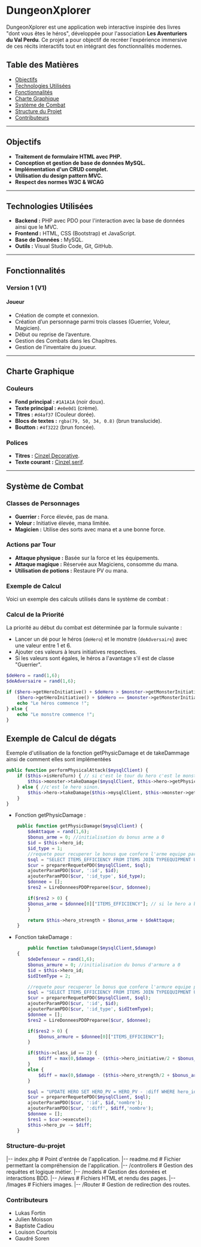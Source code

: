 # DungeonXplorer

DungeonXplorer est une application web interactive inspirée des livres "dont vous êtes le héros", développée pour l'association **Les Aventuriers du Val Perdu**. Ce projet a pour objectif de recréer l'expérience immersive de ces récits interactifs tout en intégrant des fonctionnalités modernes.

## Table des Matières
- [Objectifs](#objectifs)
- [Technologies Utilisées](#technologies-utilisées)
- [Fonctionnalités](#fonctionnalités)
- [Charte Graphique](#charte-graphique)
- [Système de Combat](#système-de-combat)
- [Structure du Projet](#structure-du-projet)
- [Contributeurs](#contributeurs)

---

## Objectifs

- **Traitement de formulaire HTML avec PHP.**
- **Conception et gestion de base de données MySQL.**
- **Implémentation d'un CRUD complet.**
- **Utilisation du design pattern MVC.**
- **Respect des normes W3C & WCAG**

---

## Technologies Utilisées

- **Backend :** PHP avec PDO pour l'interaction avec la base de données ainsi que le MVC.
- **Frontend :** HTML, CSS (Bootstrap) et JavaScript.
- **Base de Données :** MySQL.
- **Outils :** Visual Studio Code, Git, GitHub.

---

## Fonctionnalités

### Version 1 (V1)
#### Joueur
- Création de compte et connexion.
- Création d’un personnage parmi trois classes (Guerrier, Voleur, Magicien).
- Début ou reprise de l’aventure.
- Gestion des Combats dans les Chapitres.
- Gestion de l'inventaire du joueur.

---

## Charte Graphique

### Couleurs
- **Fond principal :** `#1A1A1A` (noir doux).
- **Texte principal :** `#e0e0d1` (crème).
- **Titres :** `#d4af37` (Couleur dorée).     
- **Blocs de textes :** `rgba(79, 50, 34, 0.8)` (brun translucide).
- **Boutton :** `#4f3222` (brun foncée).

### Polices
- **Titres :** [Cinzel Decorative](https://fonts.google.com/specimen/Cinzel+Decorative).
- **Texte courant :** [Cinzel,serif](https://fonts.google.com/specimen/Cinzel).

---

## Système de Combat

### Classes de Personnages
- **Guerrier :** Force élevée, pas de mana.
- **Voleur :** Initiative élevée, mana limitée.
- **Magicien :** Utilise des sorts avec mana et a une bonne force.

### Actions par Tour
- **Attaque physique :** Basée sur la force et les équipements.
- **Attaque magique :** Réservée aux Magiciens, consomme du mana.
- **Utilisation de potions :** Restaure PV ou mana.

### Exemple de Calcul

Voici un exemple des calculs utilisés dans le système de combat :

### Calcul de la Priorité
La priorité au début du combat est déterminée par la formule suivante :
- Lancer un dé pour le héros (`deHero`) et le monstre (`deAdversaire`) avec une valeur entre 1 et 6.
- Ajouter ces valeurs à leurs initiatives respectives.
- Si les valeurs sont égales, le héros a l'avantage s'il est de classe "Guerrier".

```php
$deHero = rand(1,6);
$deAdversaire = rand(1,6);

if ($hero->getHeroInitiative() + $deHero > $monster->getMonsterInitiative() + $deAdversaire || 
    ($hero->getHeroInitiative() + $deHero == $monster->getMonsterInitiative() + $deAdversaire && $hero->getClassId() == 2)) {
    echo "Le héros commence !";
} else {
    echo "Le monstre commence !";
}
```
## Exemple de Calcul de dégats

Exemple d'utilisation de la fonction getPhysicDamage et de takeDammage ainsi de comment elles sont implémentées

```php
public function performPhysicalAttack($mysqlClient) {
    if ($this->isHeroTurn) { // si c'est le tour du hero c'est le monstre qui subit les damage
        $this->monster->takeDamage($mysqlClient, $this->hero->getPhysicDamage($mysqlClient));
    } else { //c'est le hero sinon.
        $this->hero->takeDamage($this->mysqlClient, $this->monster->getPhysicDamage($mysqlClient));
    }
}
```
- Fonction getPhysicDamage :
```php
    public function getPhysicDamage($mysqlClient) {
        $deAttaque = rand(1,6);
        $bonus_arme = 0; //initialisation du bonus arme a 0
        $id = $this->hero_id;
        $id_type = 1;
        //requete pour recuperer le bonus que confere l'arme equipe par le hero.
        $sql = "SELECT ITEMS_EFFICIENCY FROM ITEMS JOIN TYPEEQUIPMENT USING(ITEMS_ID) JOIN EQUIPMENT USING(ITEMS_ID) WHERE hero_id = :id and TYPEEQUIPMENT_TYPE = :id_type";
        $cur = preparerRequetePDO($mysqlClient, $sql);
        ajouterParamPDO($cur, ':id', $id);
        ajouterParamPDO($cur, ':id_type', $id_type);
        $donnee = [];
        $res2 = LireDonneesPDOPreparee($cur, $donnee);

        if($res2 > 0) {
        $bonus_arme = $donnee[0]["ITEMS_EFFICIENCY"]; // si le hero a bien équipé une arme alors on ajoute son bonus pour l'jouter au calcul total des degats.
        }

        return $this->hero_strength + $bonus_arme + $deAttaque;
    }
```

- Fonction takeDamage :
```php
        public function takeDamage($mysqlClient,$damage)
    {
        $deDefenseur = rand(1,6);
        $bonus_armure = 0; //initialisation du bonus d'armure a 0
        $id = $this->hero_id;
        $idItemType = 2;

        //requete pour recuperer le bonus que confere l'armure equipe par le hero.
        $sql = "SELECT ITEMS_EFFICIENCY FROM ITEMS JOIN TYPEEQUIPMENT USING(ITEMS_ID) JOIN EQUIPMENT USING(ITEMS_ID) WHERE hero_id = :id and TYPEEQUIPMENT_TYPE = :id_type";
        $cur = preparerRequetePDO($mysqlClient, $sql);
        ajouterParamPDO($cur, ':id', $id);
        ajouterParamPDO($cur, ':id_type', $idItemType);
        $donnee = [];
        $res2 = LireDonneesPDOPreparee($cur, $donnee);

        if($res2 > 0) {
            $bonus_armure = $donnee[0]["ITEMS_EFFICIENCY"];
        }

        if($this->class_id == 2) {
            $diff = max(0,$damage - ($this->hero_initiative/2 + $bonus_armure + $deDefenseur));
        }
        else {
            $diff = max(0,$damage - ($this->hero_strength/2 + $bonus_armure + $deDefenseur));
        }

        $sql = "UPDATE HERO SET HERO_PV = HERO_PV - :diff WHERE hero_id = :id";
        $cur = preparerRequetePDO($mysqlClient, $sql);
        ajouterParamPDO($cur, ':id', $id,'nombre');
        ajouterParamPDO($cur, ':diff', $diff,'nombre');
        $donnee = [];
        $res1 = $cur->execute();
        $this->hero_pv -= $diff;
    }
```

### Structure-du-projet
|-- index.php           # Point d'entrée de l'application.
|-- readme.md           # Fichier permettant la compréhension de l'application.
|-- /controllers        # Gestion des requêtes et logique métier.
|-- /models             # Gestion des données et interactions BDD.
|-- /views              # Fichiers HTML et rendu des pages.
|-- /Images             # Fichiers images.
|-- /Router             # Gestion de redirection des routes.


### Contributeurs
- Lukas Fortin
- Julien Moisson
- Baptiste Cadiou
- Louison Courtois
- Gaudré Soren

